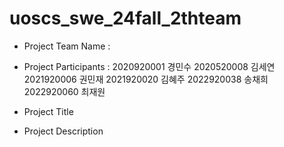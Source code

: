 # uoscs_swe_24fall_2thteam

- Project Team Name :
  
- Project Participants :
  2020920001 경민수
  2020520008 김세연
  2021920006 권민재
  2021920020 김혜주
  2022920038 송채희
  2022920060 최재원
  
- Project Title
  
- Project Description
  
